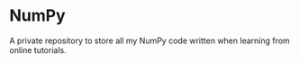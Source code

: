 # NumPy
A private repository to store all my NumPy code written when learning from online tutorials.
